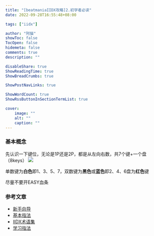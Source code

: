 ```yaml
---
title: "[beatmaniaIIDX攻略]2.初学者必读"
date: 2022-09-28T16:55:48+08:00

tags: ["iidx"]

author: "阿猫"
showToc: false
TocOpen: false
hidemeta: false
comments: true
description: ""

disableShare: true
ShowReadingTime: true
ShowBreadCrumbs: true

ShowPostNavLinks: true

ShowWordCount: true
ShowRssButtonInSectionTermList: true

cover:
    image: ""
    alt: ""
    caption: ""
---
```

### 基本概念
先认识一下键位，无论是1P还是2P，都是从左向右数，共7个键+一个盘（8keys）
![](/blog/keynum.png)

单数键为**白色**即1、3、5、7，双数键为**黑色**或**蓝色**即2、4、6盘为**红色**键

尽量不要开EASY血条

### 参考文章
* [新手向导](https://the-safari.com/4341)
* [基本指法](https://the-safari.com/2913)
* [IIDX术语集](https://the-safari.com/4354)
* [学习指法](https://www.aruki-mendes.biz/entry/2018/07/12/195211)